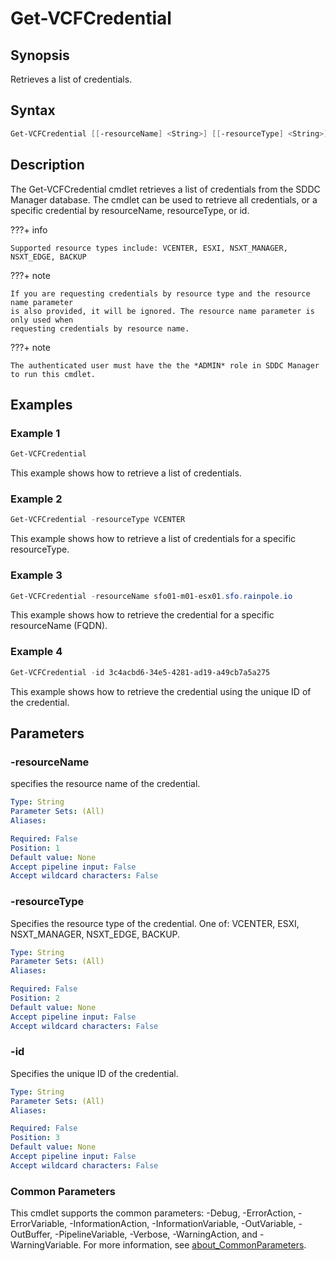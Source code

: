 # Get-VCFCredential

## Synopsis

Retrieves a list of credentials.

## Syntax

```powershell
Get-VCFCredential [[-resourceName] <String>] [[-resourceType] <String>] [[-id] <String>] [<CommonParameters>]
```

## Description

The Get-VCFCredential cmdlet retrieves a list of credentials from the SDDC Manager database. The cmdlet can be used to retrieve all credentials, or a specific credential by resourceName, resourceType, or id.

???+ info

    Supported resource types include: VCENTER, ESXI, NSXT_MANAGER, NSXT_EDGE, BACKUP

???+ note

    If you are requesting credentials by resource type and the resource name parameter
    is also provided, it will be ignored. The resource name parameter is only used when
    requesting credentials by resource name.

???+ note

    The authenticated user must have the the *ADMIN* role in SDDC Manager to run this cmdlet.

## Examples

### Example 1

```powershell
Get-VCFCredential
```

This example shows how to retrieve a list of credentials.

### Example 2

```powershell
Get-VCFCredential -resourceType VCENTER
```

This example shows how to retrieve a list of credentials for a specific resourceType.

### Example 3

```powershell
Get-VCFCredential -resourceName sfo01-m01-esx01.sfo.rainpole.io
```

This example shows how to retrieve the credential for a specific resourceName (FQDN).

### Example 4

```powershell
Get-VCFCredential -id 3c4acbd6-34e5-4281-ad19-a49cb7a5a275
```

This example shows how to retrieve the credential using the unique ID of the credential.

## Parameters

### -resourceName

specifies the resource name of the credential.

```yaml
Type: String
Parameter Sets: (All)
Aliases:

Required: False
Position: 1
Default value: None
Accept pipeline input: False
Accept wildcard characters: False
```

### -resourceType

Specifies the resource type of the credential. One of: VCENTER, ESXI, NSXT_MANAGER, NSXT_EDGE, BACKUP.

```yaml
Type: String
Parameter Sets: (All)
Aliases:

Required: False
Position: 2
Default value: None
Accept pipeline input: False
Accept wildcard characters: False
```

### -id

Specifies the unique ID of the credential.

```yaml
Type: String
Parameter Sets: (All)
Aliases:

Required: False
Position: 3
Default value: None
Accept pipeline input: False
Accept wildcard characters: False
```

### Common Parameters

This cmdlet supports the common parameters: -Debug, -ErrorAction, -ErrorVariable, -InformationAction, -InformationVariable, -OutVariable, -OutBuffer, -PipelineVariable, -Verbose, -WarningAction, and -WarningVariable. For more information, see [about_CommonParameters](http://go.microsoft.com/fwlink/?LinkID=113216).
